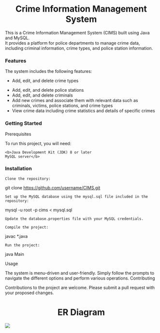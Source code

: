 <h1 align="center">Crime Information Management System</h1>

<p>This is a Crime Information Management System (CIMS) built using Java and MySQL.<br> It provides a platform for police departments to manage crime data, including criminal information, crime types, and police station information.</p>


<h3>Features</h3>

The system includes the following features:
    <ul>
    <li>Add, edit, and delete crime types</li>
   <li> Add, edit, and delete police stations</li>
    <li>Add, edit, and delete criminals</li>
   <li> Add new crimes and associate them with relevant data such as criminals, victims, police stations, and crime types</li>
    <li> View crime data including crime statistics and details of specific crimes</li>

</ul>
<h3>Getting Started</h3>
Prerequisites

To run this project, you will need:

    <b>Java Development Kit (JDK) 8 or later
    MySQL server</b>

<h3>Installation</h3>

    Clone the repository:
git clone https://github.com/username/CIMS.git

    Set up the MySQL database using the mysql.sql file included in the repository:



mysql -u root -p cims < mysql.sql

    Update the database.properties file with your MySQL credentials.

    Compile the project:

javac *.java

    Run the project:



java Main

Usage

The system is menu-driven and user-friendly. Simply follow the prompts to navigate the different options and perform various operations.
Contributing

Contributions to the project are welcome. Please submit a pull request with your proposed changes.
<h1 align=center>ER Diagram</h1>
<img src="https://raw.githubusercontent.com/Rizwank123/third-ice-7307/day_5/img/sql.png">
